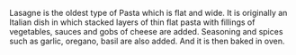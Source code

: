 Lasagne is the oldest type of Pasta which is flat and wide.
It is originally an Italian dish in which stacked layers of thin flat pasta with fillings of vegetables, sauces and gobs of cheese are added. 
Seasoning and spices such as garlic, oregano, basil are also added. 
And it is then baked in oven.
